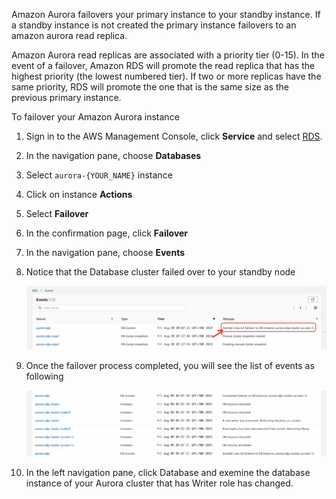 Amazon Aurora failovers your primary instance to your standby instance.  If a standby instance is not created the primary instance failovers to an amazon aurora read replica. 

Amazon Aurora read replicas are associated with a priority tier (0-15).  In the event of a failover, Amazon RDS will promote the read replica that has the highest priority (the lowest numbered tier). If two or more replicas have the same priority, RDS will promote the one that is the same size as the previous primary instance.

To failover your Amazon Aurora instance

1.	Sign in to the AWS Management Console, click **Service** and select [RDS](https://console.aws.amazon.com/rds/).
2.	In the navigation pane, choose **Databases**
3.	Select `aurora-{YOUR_NAME}` instance
4.	Click on instance **Actions**
5.	Select **Failover**
6.	In the confirmation page, click **Failover**
7.	In the navigation pane, choose **Events**
8.	Notice that the Database cluster failed over to your standby node
    
     ![](assets/images/failover_event.png)

9. Once the failover process completed, you will see the list of events as following

     ![](assets/images/failover_event_completed.png)

10. In the left navigation pane, click Database and exemine the database instance of your Aurora cluster that has Writer role has changed.     